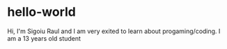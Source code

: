 # hello-world
Hi, I'm Sigoiu Raul and I am very exited to learn about progaming/coding.
I am a 13 years old student 
